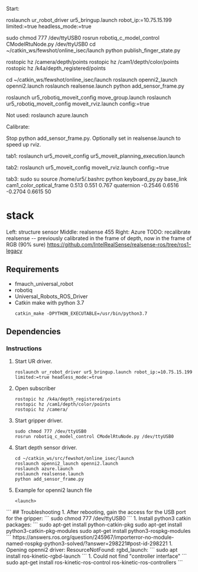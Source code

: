 Start:

roslaunch ur_robot_driver ur5_bringup.launch robot_ip:=10.75.15.199 limited:=true headless_mode:=true

sudo chmod 777 /dev/ttyUSB0
rosrun robotiq_c_model_control CModelRtuNode.py /dev/ttyUSB0
cd ~/catkin_ws/fewshot/online_isec/launch
python publish_finger_state.py 

rostopic hz /camera/depth/points
rostopic hz /cam1/depth/color/points
rostopic hz /k4a/depth_registered/points

cd ~/catkin_ws/fewshot/online_isec/launch
roslaunch openni2_launch openni2.launch
roslaunch realsense.launch
python add_sensor_frame.py 

roslaunch ur5_robotiq_moveit_config move_group.launch
roslaunch ur5_robotiq_moveit_config moveit_rviz.launch config:=true

Not used:
roslaunch azure.launch

Calibrate:

Stop python add_sensor_frame.py.
Optionally set <arg name="ordered_pc" value="false"/> in realsense.launch to speed up rviz.

tab1:
roslaunch ur5_moveit_config ur5_moveit_planning_execution.launch

tab2:
roslaunch ur5_moveit_config moveit_rviz.launch config:=true

tab3:
sudo su
source /home/ur5/.bashrc
python keyboard_py.py base_link cam1_color_optical_frame 0.513 0.551 0.767 quaternion -0.2546 0.6516 -0.2704 0.6615 50

# stack

Left: structure sensor
Middle: realsense 455
Right: Azure
TODO: recalibrate realsense -- previously calibrated in the frame of depth, now in the frame of RGB (90% sure)
https://github.com/IntelRealSense/realsense-ros/tree/ros1-legacy

## Requirements
* fmauch_universal_robot
* robotiq
* Universal_Robots_ROS_Driver
* Catkin make with python 3.7
   ```   
   catkin_make -DPYTHON_EXECUTABLE=/usr/bin/python3.7
   ```
## Dependencies


### Instructions
1. Start UR driver.
    ```
    roslaunch ur_robot_driver ur5_bringup.launch robot_ip:=10.75.15.199 limited:=true headless_mode:=true
    ```
2. Open subscriber
    ```
   rostopic hz /k4a/depth_registered/points
   rostopic hz /cam1/depth/color/points
   rostopic hz /camera/
   ```
3. Start gripper driver.
    ```
   sudo chmod 777 /dev/ttyUSB0
   rosrun robotiq_c_model_control CModelRtuNode.py /dev/ttyUSB0
    ```

4. Start depth sensor driver.
    ```
   cd ~/catkin_ws/src/fewshot/online_isec/launch
   roslaunch openni2_launch openni2.launch
   roslaunch azure.launch
   roslaunch realsense.launch
   python add_sensor_frame.py 
    ```
5. Example for openni2 launch file
   ```
   <launch>
  <!-- launch up sensor-->
  <include file="$(find openni2_launch)/launch/openni2.launch">
    <arg name="camera" value="camera_up" />
    <arg name="device_id" value="1d27/0600@11"/>
  </include>
   </launch>
   ```
## Troubleshooting
1. After rebooting, gain the access for the USB port for the gripper:
   ```
   sudo chmod 777 /dev/ttyUSB0
   ```
1. Install python3 catkin packages:
   ```
   sudo apt-get install python-catkin-pkg
   sudo apt-get install python3-catkin-pkg-modules
   sudo apt-get install python3-rospkg-modules
   ```
   https://answers.ros.org/question/245967/importerror-no-module-named-rospkg-python3-solved/?answer=298221#post-id-298221
1. Opening openni2 driver: ResourceNotFound: rgbd_launch:
   ```
   sudo apt install ros-kinetic-rgbd-launch
   ```
1. Could not find "controller interface"
   ```
   sudo apt-get install ros-kinetic-ros-control ros-kinetic-ros-controllers
   ```